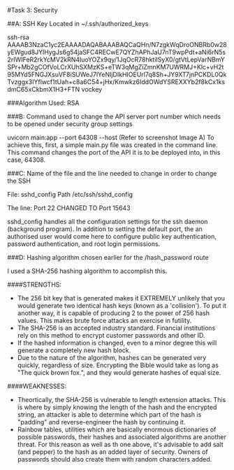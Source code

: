 #Task 3: Security

##A:  SSH Key Located in ~/.ssh/authorized_keys

ssh-rsa AAAAB3NzaC1yc2EAAAADAQABAAABAQCaQHn/N7zgkWqDroONBRb0w28yEWgud8JYlHygJs6g54jaSFC4RECwE7QYZhAPhJaU7nT9wpPdt+aNi6rN5s2rIWIFeR2rkYcMV2kRN4IuoYOZx9qy/1JqOcR78hktiISyX0/gtVtLepVarNBmYSPr+Mb2gCOfVoLCrXUhSXMzKS+eTW3qMgZiZmnKM7UWRMJ+Klc+vH2t95MYd5FNGJXsuVF8iSUWeJ7lYeNIjDIkHIOEUrl7q8Sh+JY9XT7jnPCKDL0QkTvzggx3IYflwcf1tUah+c8a6C54+jHx/Kmwkz6IddOWdYSREXXYb2f8kCx1ksdmC65xCkbmX1H3+FTN vockey

###Algorithm Used: RSA

###B: Command used to change the API server port number which needs to be opened under security group settings

uvicorn main:app --port 64308 --host
(Refer to screenshot Image A)
To achieve this, first, a simple main.py file was created in the command line.  This command changes the port of the API it is to be deployed into, in this case, 64308.

###C:  Name of the file and the line needed to change in order to change the SSH

File:  sshd_config
Path /etc/ssh/sshd_config

The line:  Port 22 CHANGED TO Port 15643

sshd_config handles all the configuration settings for the ssh daemon (background program).  In addition to setting the default port, the an authorised user would come here to configure public key authentication, password authentication, and root login permissions.


###D: Hashing algorithm chosen earlier for the /hash_password route

I used a SHA-256 hashing algorithm to accomplish this.

####STRENGTHS:

* The 256 bit key that is generated makes it EXTREMELY unlikely that you would generate two identical hash keys (known as a 'collision'). To put it another way, it is capable of producing 2 to the power of 256 hash values. This makes brute force attacks an exercise in futility.
* The SHA-256 is an accepted industry standard.  Financial institutions rely on this method to encrypt customer passwords and other ID.
* If the hashed information is changed, even to a minor degree this will generate a completely new hash block. 
* Due to the nature of the algorithm, hashes can be generated very quickly, regardless of size.  Encrypting the Bible would take as long as "The quick brown fox.", and they would generate hashes of equal size.

####WEAKNESSES:

* Theortically, the SHA-256 is vulnerable to length extension attacks.  This is where by simply knowing the length of the hash and the encrypted string, an attacker is able to determine which part of the hash is "padding" and reverse-engineer the hash by continuing it.
* Rainbow tables, utilities which are basically enormous dictionaries of possible passwords, their hashes and associated algorithms are another threat.  For this reason as well as th one above, it's advisable to add salt (and pepper) to the hash as an added layer of security.  Owners of passwords should also create them with random characters added.





